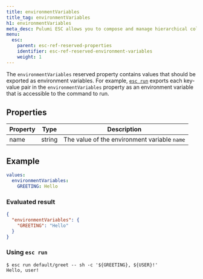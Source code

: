 ```yaml
---
title: environmentVariables
title_tag: environmentVariables
h1: environmentVariables
meta_desc: Pulumi ESC allows you to compose and manage hierarchical collections of configuration and secrets and consume them in various ways.
menu:
  esc:
    parent: esc-ref-reserved-properties
    identifier: esc-ref-reserved-environment-variables
    weight: 1
---
```


The `environmentVariables` reserved property contains values that should be exported as environment variables. For example, [`esc run`](/docs/esc/cli/commands/esc_run) exports each key-value pair in the `environmentVariables` property as an environment variable that is accessible to the command to run.

## Properties

| Property | Type   | Description                                                       |
|----------|--------|-------------------------------------------------------------------|
| name     | string | The value of the environment variable `name`

## Example

```yaml
values:
  environmentVariables:
    GREETING: Hello
```

### Evaluated result

```json
{
  "environmentVariables": {
    "GREETING": "Hello"
  }
}
```

### Using `esc run`

```console
$ esc run default/greet -- sh -c '${GREETING}, ${USER}!'
Hello, user!
```
